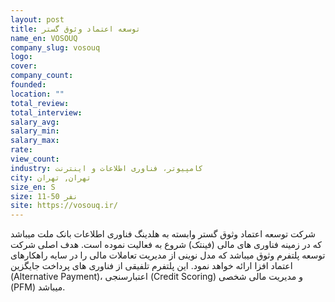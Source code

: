 ```yaml
---
layout: post
title: توسعه اعتماد وثوق گستر
name_en: VOSOUQ
company_slug: vosouq
logo: 
cover: 
company_count:
founded:
location: ""
total_review: 
total_interview: 
salary_avg: 
salary_min: 
salary_max: 
rate: 
view_count: 
industry: کامپیوتر، فناوری اطلاعات و اینترنت
city: تهران, تهران
size_en: S
size: 11-50 نفر
site: https://vosouq.ir/
---
```


شرکت توسعه اعتماد وثوق گستر وابسته به هلدینگ فناوری اطلاعات بانک ملت میباشد که در زمینه فناوری های مالی (فینتک) شروع به فعالیت نموده است. هدف اصلی شرکت توسعه پلتفرم وثوق میباشد که مدل نوینی از مدیریت تعاملات مالی را در سایه راهکارهای اعتماد افزا ارائه خواهد نمود. این پلتفرم تلفیقی از فناوری های پرداخت جایگزین (Alternative Payment)، اعتبارسنجی (Credit Scoring) و مدیریت مالی شخصی (PFM) میباشد.

